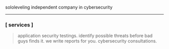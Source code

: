sololeveling independent company in cybersecurity <br><hr>

### [ services ]
> application security testings.
> identify possible threats before bad guys finds it.
> we write reports for you.
> cybersecurity consultations.
>  
